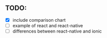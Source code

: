## TODO:
  - [x] include comparison chart
  - [ ] example of react and react-native
  - [ ] differences between react-native and ionic
